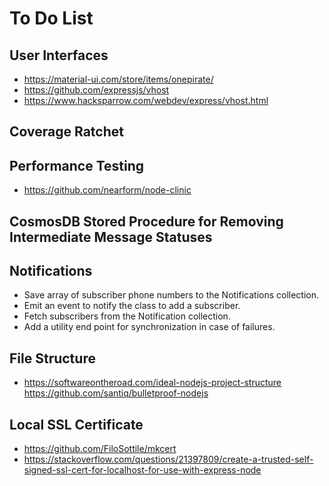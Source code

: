 # To Do List
## User Interfaces
-  https://material-ui.com/store/items/onepirate/
- https://github.com/expressjs/vhost
- https://www.hacksparrow.com/webdev/express/vhost.html
## Coverage Ratchet
## Performance Testing
- https://github.com/nearform/node-clinic
## CosmosDB Stored Procedure for Removing Intermediate Message Statuses
## Notifications
- Save array of subscriber phone numbers to the Notifications collection.
- Emit an event to notify the class to add a subscriber.
- Fetch subscribers from the Notification collection.
- Add a utility end point for synchronization in case of failures.
## File Structure
- https://softwareontheroad.com/ideal-nodejs-project-structure
https://github.com/santiq/bulletproof-nodejs
## Local SSL Certificate
- https://github.com/FiloSottile/mkcert
- https://stackoverflow.com/questions/21397809/create-a-trusted-self-signed-ssl-cert-for-localhost-for-use-with-express-node